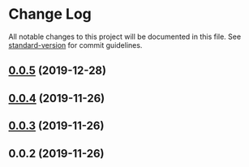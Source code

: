 # Change Log

All notable changes to this project will be documented in this file. See [standard-version](https://github.com/conventional-changelog/standard-version) for commit guidelines.

## [0.0.5](https://github.com/nanndoj/xroad-client/compare/v0.0.4...v0.0.5) (2019-12-28)

## [0.0.4](https://github.com/nanndoj/xroad-client/compare/v0.0.3...v0.0.4) (2019-11-26)

## [0.0.3](https://github.com/nanndoj/xroad-client/compare/v0.0.2...v0.0.3) (2019-11-26)

## 0.0.2 (2019-11-26)
